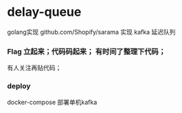 # delay-queue
golang实现 github.com/Shopify/sarama 实现 kafka 延迟队列


### Flag 立起来；代码码起来； 有时间了整理下代码；
有人关注再贴代码；


### deploy 
docker-compose 部署单机kafka 